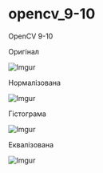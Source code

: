 # opencv_9-10
OpenCV 9-10

Оригінал 

![Imgur](https://imgur.com/7KJW0mc.jpg)

Нормалізована 

![Imgur](https://imgur.com/IxsV6rN.jpg)

Гістограма 

![Imgur](https://imgur.com/iez3cUQ.jpg)

Еквалізована 

![Imgur](https://imgur.com/2J9TptB.jpg)
